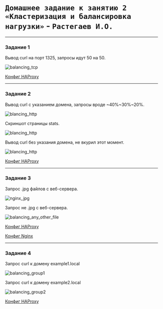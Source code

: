 # `Домашнее задание к занятию 2 «Кластеризация и балансировка нагрузки»` - `Растегаев И.О.`

---


### Задание 1


Вывод curl на порт 1325, запросы идут 50 на 50.

![balancing_tcp](https://github.com/petrushka1991/rastegaev_homework/blob/main/Clustering_and_load_balancing/images/balancing_tcp.jpg)

[Конфиг HAProxy](ex1/haproxy.cfg)


---

### Задание 2


Вывод curl с указанием домена, запросы вроде \~40%\~30%\~20%.

![blancing_http](https://github.com/petrushka1991/rastegaev_homework/blob/main/Clustering_and_load_balancing/images/balancing_http.jpg)

Скриншот страницы stats.

![blancing_http](https://github.com/petrushka1991/rastegaev_homework/blob/main/Clustering_and_load_balancing/images/haproxy_stats.jpg) 

Вывод curl без указания домена, не вкурил этот момент.

![blancing_http](https://github.com/petrushka1991/rastegaev_homework/blob/main/Clustering_and_load_balancing/images/without_http.jpg)

[Конфиг HAProxy](ex2/haproxy.cfg)


---

### Задание 3


Запрос .jpg файлов с веб-сервера.

![nginx_jpg](https://github.com/petrushka1991/rastegaev_homework/blob/main/Clustering_and_load_balancing/images/nginx_jpg.jpg) 

Запрос не .jpg c веб-сервера.

![balancing_any_other_file](https://github.com/petrushka1991/rastegaev_homework/blob/main/Clustering_and_load_balancing/images/balancing_any_other_file.jpg)

[Конфиг HAProxy](ex3/haproxy.cfg)

[Конфиг Nginx](ex3/nginx.cfg)


---

### Задание 4


Запрос curl к домену example1.local

![balancing_group1](https://github.com/petrushka1991/rastegaev_homework/blob/main/Clustering_and_load_balancing/images/balancing_group1.jpg)

Запрос curl к домену example2.local

![balancing_group2](https://github.com/petrushka1991/rastegaev_homework/blob/main/Clustering_and_load_balancing/images/balancing_group2.jpg)

[Конфиг HAProxy](ex4/haproxy.cfg)
